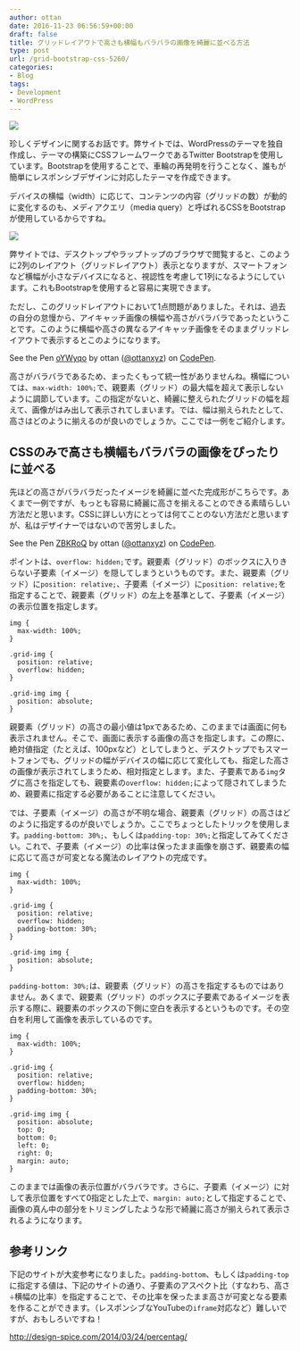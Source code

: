 ```yaml
---
author: ottan
date: 2016-11-23 06:56:59+00:00
draft: false
title: グリッドレイアウトで高さも横幅もバラバラの画像を綺麗に並べる方法
type: post
url: /grid-bootstrap-css-5260/
categories:
- Blog
tags:
- Development
- WordPress
---
```


![](/images/2016/11/161123-58352f787a587.jpg)






珍しくデザインに関するお話です。弊サイトでは、WordPressのテーマを独自作成し、テーマの構築にCSSフレームワークであるTwitter Bootstrapを使用しています。Bootstrapを使用することで、車輪の再発明を行うことなく、誰もが簡単にレスポンシブデザインに対応したテーマを作成できます。





デバイスの横幅（width）に応じて、コンテンツの内容（グリッドの数）が動的に変化するのも、メディアクエリ（media query）と呼ばれるCSSをBootstrapが使用しているからですね。





![](/images/2016/11/161123-5835307555882.png)






弊サイトでは、デスクトップやラップトップのブラウザで閲覧すると、このように2列のレイアウト（グリッドレイアウト）表示となりますが、スマートフォンなど横幅が小さなデバイスになると、視認性を考慮して1列になるようにしています。これもBootstrapを使用すると容易に実現できます。





ただし、このグリッドレイアウトにおいて1点問題がありました。それは、過去の自分の怠慢から、アイキャッチ画像の横幅や高さがバラバラであったということです。このように横幅や高さの異なるアイキャッチ画像をそのままグリッドレイアウトで表示するとこのようになります。





See the Pen [oYWyqo](http://codepen.io/ottanxyz/pen/oYWyqo/) by ottan ([@ottanxyz](http://codepen.io/ottanxyz)) on [CodePen](http://codepen.io).






高さがバラバラであるため、まったくもって統一性がありませんね。横幅については、`max-width: 100%;`で、親要素（グリッド）の最大幅を超えて表示しないように調節しています。この指定がないと、綺麗に整えられたグリッドの幅を超えて、画像がはみ出して表示されてしまいます。では、幅は揃えられたとして、高さはどのように揃えるのが良いのでしょうか。ここでは一例をご紹介します。





## CSSのみで高さも横幅もバラバラの画像をぴったりに並べる





先ほどの高さがバラバラだったイメージを綺麗に並べた完成形がこちらです。あくまで一例ですが、もっとも容易に綺麗に高さを揃えることのできる素晴らしい方法だと思います。CSSに詳しい方にとっては何てことのない方法だと思いますが、私はデザイナーではないので苦労しました。





See the Pen [ZBKRoQ](http://codepen.io/ottanxyz/pen/ZBKRoQ/) by ottan ([@ottanxyz](http://codepen.io/ottanxyz)) on [CodePen](http://codepen.io).






ポイントは、`overflow: hidden;`です。親要素（グリッド）のボックスに入りきらない子要素（イメージ）を隠してしまうというものです。また、親要素（グリッド）に`position: relative;`、子要素（イメージ）に`position: relative;`を指定することで、親要素（グリッド）の左上を基準として、子要素（イメージ）の表示位置を指定します。




    
    img {
      max-width: 100%;
    }
    
    .grid-img {
      position: relative;
      overflow: hidden;
    }
    
    .grid-img img {
      position: absolute;
    }





親要素（グリッド）の高さの最小値は1pxであるため、このままでは画面に何も表示されません。そこで、画面に表示する画像の高さを指定します。この際に、絶対値指定（たとえば、100pxなど）としてしまうと、デスクトップでもスマートフォンでも、グリッドの幅がデバイスの幅に応じて変化しても、指定した高さの画像が表示されてしまうため、相対指定とします。また、子要素である`img`タグに高さを指定しても、親要素の`overflow: hidden;`によって隠されてしまうため、親要素に指定する必要があることに注意してください。





では、子要素（イメージ）の高さが不明な場合、親要素（グリッド）の高さはどのように指定するのが良いでしょうか。ここでちょっとしたトリックを使用します。`padding-bottom: 30%;`、もしくは`padding-top: 30%;`と指定してみてください。これで、子要素（イメージ）の比率は保ったまま画像を崩さず、親要素の幅に応じて高さが可変となる魔法のレイアウトの完成です。




    
    img {
      max-width: 100%;
    }
    
    .grid-img {
      position: relative;
      overflow: hidden;
      padding-bottom: 30%;
    }
    
    .grid-img img {
      position: absolute;
    }





`padding-bottom: 30%;`は、親要素（グリッド）の高さを指定するものではありません。あくまで、親要素（グリッド）のボックスに子要素であるイメージを表示する際に、親要素のボックスの下側に空白を表示するというものです。その空白を利用して画像を表示しているのです。




    
    img {
      max-width: 100%;
    }
    
    .grid-img {
      position: relative;
      overflow: hidden;
      padding-bottom: 30%;
    }
    
    .grid-img img {
      position: absolute;
      top: 0;
      bottom: 0;
      left: 0;
      right: 0;
      margin: auto;
    }





このままでは画像の表示位置がバラバラです。さらに、子要素（イメージ）に対して表示位置をすべて0指定とした上で、`margin: auto;`として指定することで、画像の真ん中の部分をトリミングしたような形で綺麗に高さが揃えられて表示されるようになります。





## 参考リンク





下記のサイトが大変参考になりました。`padding-bottom`、もしくは`padding-top`に指定する値は、下記のサイトの通り、子要素のアスペクト比（すなわち、高さ÷横幅の比率）を指定することで、その比率を保ったまま高さが可変となる要素を作ることができます。（レスポンシブなYouTubeの`iframe`対応など）難しいですが、おもしろいですね！



http://design-spice.com/2014/03/24/percentag/
